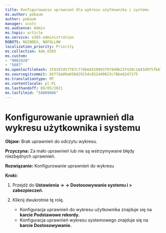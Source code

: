 ```yaml
---
title: Konfigurowanie uprawnień dla wykresu użytkownika i systemu
ms.author: pebaum
author: pebaum
manager: scotv
ms.audience: Admin
ms.topic: article
ms.service: o365-administration
ROBOTS: NOINDEX, NOFOLLOW
localization_priority: Priority
ms.collection: Adm_O365
ms.custom:
- "9002928"
- "5607"
ms.openlocfilehash: 3f8197d57707c774b64528993797949b23f420c1443d975fb676e3cc43b40faf
ms.sourcegitcommit: b5f7da89a650d2915dc652449623c78be6247175
ms.translationtype: MT
ms.contentlocale: pl-PL
ms.lasthandoff: 08/05/2021
ms.locfileid: "54069686"
---
```

# <a name="configure-privilege-for-user-and-system-chart"></a>Konfigurowanie uprawnień dla wykresu użytkownika i systemu

**Objaw:** Brak uprawnień do odczytu wykresu.

**Przyczyna:** Za mało uprawnień lub nie są wstrzymywane błędy niezbędnych uprawnień.

**Rozwiązanie:** Konfigurowanie uprawnień do wykresu

**Kroki:**

1. Przejdź do **Ustawienia -> -> Dostosowywanie systemu i > zabezpieczeń.**

2. Kliknij dwukrotnie tę rolę.

    - Konfiguracja uprawnień do wykresu użytkownika znajduje się na **karcie Podstawowe rekordy.**
    - Konfiguracja uprawnień wykresu systemowego znajduje się na **karcie Dostosowywanie.**
